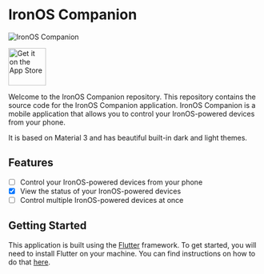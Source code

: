# IronOS Companion


![IronOS Companion](https://raw.githubusercontent.com/aguilaair/IronOS_Companion/main/marketing/Logo%20Beta.svg)

<a href='https://l.edm.sh/ironOS-iOS'><img alt='Get it on the App Store' src='https://developer.apple.com/assets/elements/badges/download-on-the-app-store.svg' height=75/></a> 

Welcome to the IronOS Companion repository. This repository contains the source code for the IronOS Companion application. IronOS Companion is a mobile application that allows you to control your IronOS-powered devices from your phone.

It is based on Material 3 and has beautiful built-in dark and light themes.

## Features

- [ ] Control your IronOS-powered devices from your phone
- [x] View the status of your IronOS-powered devices
- [ ] Control multiple IronOS-powered devices at once

## Getting Started

This application is built using the [Flutter](https://flutter.dev/) framework. To get started, you will need to install Flutter on your machine. You can find instructions on how to do that [here](https://flutter.dev/docs/get-started/install).
